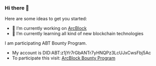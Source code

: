 ### Hi there 👋


Here are some ideas to get you started:

- 🔭 I’m currently working on [ArcBlock](https://arcblock.io)
- 🌱 I’m currently learning all kind of new blockchain technologies

I am participating ABT Bounty Program.
- My account is DID:ABT:z1jYr7rGbANTr7yHNQPz3LcUJxCwsFbj5Ac 
- To participate this visit: [ArcBlock Bounty Program](https://bounty.arcblock.io)
